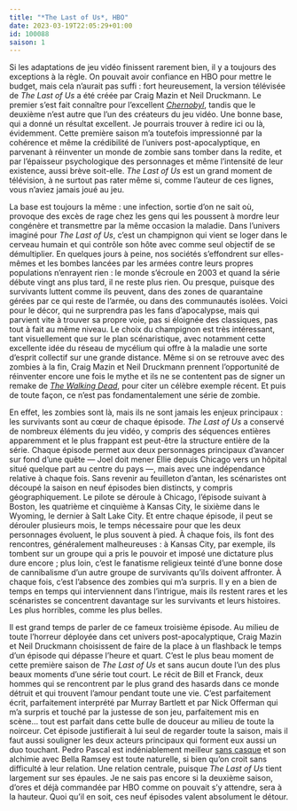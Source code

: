```yaml
---
title: "*The Last of Us*, HBO"
date: 2023-03-19T22:05:29+01:00
id: 100088 
saison: 1
---
```


Si les adaptations de jeu vidéo finissent rarement bien, il y a toujours des exceptions à la règle. On pouvait avoir confiance en HBO pour mettre le budget, mais cela n’aurait pas suffi : fort heureusement, la version télévisée de *The Last of Us* a été créée par Craig Mazin et Neil Druckmann. Le premier s’est fait connaître pour l’excellent *[Chernobyl](https://voiretmanger.fr/chernobyl-mazin-hbo/)*, tandis que le deuxième n’est autre que l’un des créateurs du jeu vidéo. Une bonne base, qui a donné un résultat excellent. Je pourrais trouver à redire ici ou là, évidemment. Cette première saison m’a toutefois impressionné par la cohérence et même la crédibilité de l’univers post-apocalyptique, en parvenant à réinventer un monde de zombie sans tomber dans la redite, et par l’épaisseur psychologique des personnages et même l’intensité de leur existence, aussi brève soit-elle. *The Last of Us* est un grand moment de télévision, à ne surtout pas rater même si, comme l’auteur de ces lignes, vous n’aviez jamais joué au jeu.

La base est toujours la même : une infection, sortie d’on ne sait où, provoque des excès de rage chez les gens qui les poussent à mordre leur congénère et transmettre par la même occasion la maladie. Dans l’univers imaginé pour *The Last of Us*, c’est un champignon qui vient se loger dans le cerveau humain et qui contrôle son hôte avec comme seul objectif de se démultiplier. En quelques jours à peine, nos sociétés s’effondrent sur elles-mêmes et les bombes lancées par les armées contre leurs propres populations n’enrayent rien : le monde s’écroule en 2003 et quand la série débute vingt ans plus tard, il ne reste plus rien. Ou presque, puisque des survivants luttent comme ils peuvent, dans des zones de quarantaine gérées par ce qui reste de l’armée, ou dans des communautés isolées. Voici pour le décor, qui ne surprendra pas les fans d’apocalypse, mais qui parvient vite à trouver sa propre voie, pas si éloignée des classiques, pas tout à fait au même niveau. Le choix du champignon est très intéressant, tant visuellement que sur le plan scénaristique, avec notamment cette excellente idée du réseau de mycélium qui offre à la maladie une sorte d’esprit collectif sur une grande distance. Même si on se retrouve avec des zombies à la fin, Craig Mazin et Neil Druckmann prennent l’opportunité de réinventer encore une fois le mythe et ils ne se contentent pas de signer un remake de [*The Walking Dead*](https://voiretmanger.fr/walking-dead-darabont-kirkman-amc/), pour citer un célèbre exemple récent. Et puis de toute façon, ce n’est pas fondamentalement une série de zombie.

En effet, les zombies sont là, mais ils ne sont jamais les enjeux principaux : les survivants sont au cœur de chaque épisode. *The Last of Us* a conservé de nombreux éléments du jeu vidéo, y compris des séquences entières apparemment et le plus frappant est peut-être la structure entière de la série. Chaque épisode permet aux deux personnages principaux d’avancer sur fond d’une quête — Joel doit mener Ellie depuis Chicago vers un hôpital situé quelque part au centre du pays —, mais avec une indépendance relative à chaque fois. Sans revenir au feuilleton d’antan, les scénaristes ont découpé la saison en neuf épisodes bien distincts, y compris géographiquement. Le pilote se déroule à Chicago, l’épisode suivant à Boston, les quatrième et cinquième à Kansas City, le sixième dans le Wyoming, le dernier à Salt Lake City. Et entre chaque épisode, il peut se dérouler plusieurs mois, le temps nécessaire pour que les deux personnages évoluent, le plus souvent à pied. À chaque fois, ils font des rencontres, généralement malheureuses : à Kansas City, par exemple, ils tombent sur un groupe qui a pris le pouvoir et imposé une dictature plus dure encore ; plus loin, c’est le fanatisme religieux teinté d’une bonne dose de cannibalisme d’un autre groupe de survivants qu’ils doivent affronter. À chaque fois, c’est l’absence des zombies qui m’a surpris. Il y en a bien de temps en temps qui interviennent dans l’intrigue, mais ils restent rares et les scénaristes se concentrent davantage sur les survivants et leurs histoires. Les plus horribles, comme les plus belles.

Il est grand temps de parler de ce fameux troisième épisode. Au milieu de toute l’horreur déployée dans cet univers post-apocalyptique, Craig Mazin et Neil Druckmann choisissent de faire de la place à un flashback le temps d’un épisode qui dépasse l’heure et quart. C’est le plus beau moment de cette première saison de *The Last of Us* et sans aucun doute l’un des plus beaux moments d’une série tout court. Le récit de Bill et Franck, deux hommes qui se rencontrent par le plus grand des hasards dans ce monde détruit et qui trouvent l’amour pendant toute une vie. C’est parfaitement écrit, parfaitement interprété par Murray Bartlett et par Nick Offerman qui m’a surpris et touché par la justesse de son jeu, parfaitement mis en scène… tout est parfait dans cette bulle de douceur au milieu de toute la noirceur. Cet épisode justifierait à lui seul de regarder toute la saison, mais il faut aussi souligner les deux acteurs principaux qui forment eux aussi un duo touchant. Pedro Pascal est indéniablement meilleur [sans casque](https://nicolasfurno.fr/serie/mandalorian-disney+-saison-2/) et son alchimie avec Bella Ramsey est toute naturelle, si bien qu’on croit sans difficulté à leur relation. Une relation centrale, puisque *The Last of Us* tient largement sur ses épaules. Je ne sais pas encore si la deuxième saison, d’ores et déjà commandée par HBO comme on pouvait s’y attendre, sera à la hauteur. Quoi qu’il en soit, ces neuf épisodes valent absolument le détour.  
